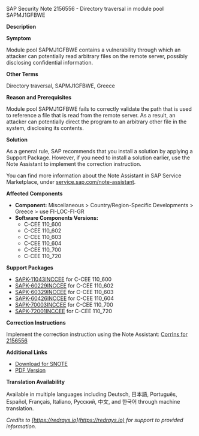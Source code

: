 SAP Security Note 2156556 - Directory traversal in module pool SAPMJ1GFBWE

**Description**

**Symptom**

Module pool SAPMJ1GFBWE contains a vulnerability through which an attacker can potentially read arbitrary files on the remote server, possibly disclosing confidential information.

**Other Terms**

Directory traversal, SAPMJ1GFBWE, Greece

**Reason and Prerequisites**

Module pool SAPMJ1GFBWE fails to correctly validate the path that is used to reference a file that is read from the remote server. As a result, an attacker can potentially direct the program to an arbitrary other file in the system, disclosing its contents.

**Solution**

As a general rule, SAP recommends that you install a solution by applying a Support Package. However, if you need to install a solution earlier, use the Note Assistant to implement the correction instruction.

You can find more information about the Note Assistant in SAP Service Marketplace, under [service.sap.com/note-assistant](https://service.sap.com/note-assistant).

**Affected Components**

- **Component:** Miscellaneous > Country/Region-Specific Developments > Greece > use FI-LOC-FI-GR
- **Software Components Versions:**
  - C-CEE 110_600
  - C-CEE 110_602
  - C-CEE 110_603
  - C-CEE 110_604
  - C-CEE 110_700
  - C-CEE 110_720

**Support Packages**

- [SAPK-11043INCCEE](https://me.sap.com/supportpackage/SAPK-11043INCCEE) for C-CEE 110_600
- [SAPK-60229INCCEE](https://me.sap.com/supportpackage/SAPK-60229INCCEE) for C-CEE 110_602
- [SAPK-60329INCCEE](https://me.sap.com/supportpackage/SAPK-60329INCCEE) for C-CEE 110_603
- [SAPK-60426INCCEE](https://me.sap.com/supportpackage/SAPK-60426INCCEE) for C-CEE 110_604
- [SAPK-70003INCCEE](https://me.sap.com/supportpackage/SAPK-70003INCCEE) for C-CEE 110_700
- [SAPK-72001INCCEE](https://me.sap.com/supportpackage/SAPK-72001INCCEE) for C-CEE 110_720

**Correction Instructions**

Implement the correction instruction using the Note Assistant: [CorrIns for 2156556](https://me.sap.com/corrins/0002156556/369)

**Additional Links**

- [Download for SNOTE](https://notesdownloads.sap.com/note/0040000012784102017)
- [PDF Version](https://userapps.support.sap.com/sap/support/sfm/notes/print/0002156556?language=en-US&token=15FC3B46DE641B1002F53F0B76766DA5)

**Translation Availability**

Available in multiple languages including Deutsch, 日本語, Português, Español, Français, Italiano, Русский, 中文, and 한국어 through machine translation.

*Credits to [https://redrays.io](https://redrays.io) for support to provided information.*